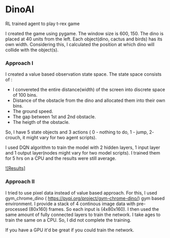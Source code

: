 # DinoAI
RL trained agent to play t-rex game

I created the game using pygame. The window size is 600, 150. The dino is placed at 40 units from the left. Each object(dino, cactus and birds) has its own width. Considering this, I calculated the position at which dino will collide with the object(s). 

### Approach I


I created a value based observation state space. The state space consists of :
- I convereted the entire distance(width) of the screen into discrete space of 100 bins.
- Distance of the obstacle from the dino and allocated them into their own bins. 
- The ground speed.
- The gap between 1st and 2nd obstacle. 
- The heigth of the obstacle. 

So, I have 5 state objects and 3 actions ( 0 - nothing to do, 1 - jump, 2- crouch, it might vary for two agent scripts). 

I used DQN algorithm to train the model with 2 hidden layers, 1 input layer and 1 output layer(nodes might vary for two model scripts). I trained them for 5 hrs on a CPU and the results were still average. 

[![Results]](https://www.youtube.com/watch?v=mrzyq8SkX0A)


### Approach II 

I tried to use pixel data instead of value based approach. For this, I used gym_chrome_dino ( https://pypi.org/project/gym-chrome-dino/) gym based environment. I provide a stack of 4 continous image data with pre-processed (80x160) frames. So each input is (4x80x160). I then used the same amount of fully connected layers to train the network. 
I take ages to train the same on a CPU. So, I did not complete the training. 

If you have a GPU it'd be great if you could train the network.

